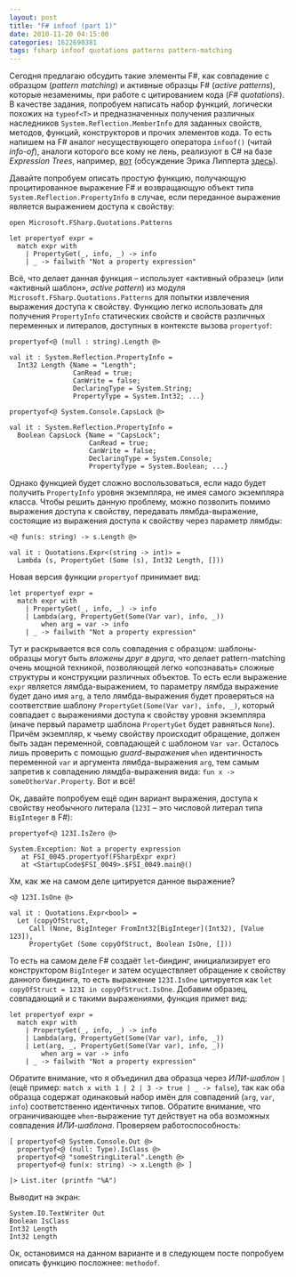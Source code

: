 ```yaml
---
layout: post
title: "F# infoof (part 1)"
date: 2010-11-20 04:15:00
categories: 1622690381
tags: fsharp infoof quotations patterns pattern-matching
---
```

Сегодня предлагаю обсудить такие элементы F#, как совпадение с образцом (*pattern matching*) и активные образцы F# (*active patterns*), которые незаменимы, при работе с цитированием кода (*F# quotations*). В качестве задания, попробуем написать набор функций, логически похожих на `typeof<T>` и предназначенных получения различных наследников `System.Reflection.MemberInfo` для заданных свойств, методов, функций, конструкторов и прочих элементов кода. То есть напишем на F# аналог несуществующего оператора `infoof()` (читай *info-of*), аналоги которого все кому не лень, реализуют в C# на базе *Expression Trees*, например, [вот](http://codebetter.com/blogs/patricksmacchia/archive/2010/06/28/elegant-infoof-operators-in-c-read-info-of.aspx) (обсуждение Эрика Липперта [здесь](http://blogs.msdn.com/b/ericlippert/archive/2009/05/21/in-foof-we-trust-a-dialogue.aspx)).

Давайте попробуем описать простую функцию, получающую процитированное выражение F# и возвращающую объект типа `System.Reflection.PropertyInfo` в случае, если переданное выражение является выражением доступа к свойству:

```f#
open Microsoft.FSharp.Quotations.Patterns

let propertyof expr =
  match expr with
    | PropertyGet(_, info, _) -> info
    | _ -> failwith "Not a property expression"
```

Всё, что делает данная функция – использует «активный образец» (или «активный шаблон», *active pattern*) из модуля `Microsoft.FSharp.Quotations.Patterns` для попытки извлечения выражения доступа к свойству. Функцию легко использовать для получения `PropertyInfo` статических свойств и свойств различных переменных и литералов, доступных в контексте вызова `propertyof`:

```f#
propertyof<@ (null : string).Length @>

val it : System.Reflection.PropertyInfo =
  Int32 Length {Name = "Length";
                CanRead = true;
                CanWrite = false;
                DeclaringType = System.String;
                PropertyType = System.Int32; ...}

propertyof<@ System.Console.CapsLock @>

val it : System.Reflection.PropertyInfo =
  Boolean CapsLock {Name = "CapsLock";
                    CanRead = true;
                    CanWrite = false;
                    DeclaringType = System.Console;
                    PropertyType = System.Boolean; ...}
```

Однако функцией будет сложно воспользоваться, если надо будет получить `PropertyInfo` уровня экземпляра, не имея самого экземпляра класса. Чтобы решить данную проблему, можно позволить помимо выражения доступа к свойству, передавать лямбда-выражение, состоящие из выражения доступа к свойству через параметр лямбды:

```f#
<@ fun(s: string) -> s.Length @>

val it : Quotations.Expr<(string -> int)> =
  Lambda (s, PropertyGet (Some (s), Int32 Length, []))
```

Новая версия функции `propertyof` принимает вид:

```f#
let propertyof expr =
  match expr with
    | PropertyGet(_, info, _) -> info
    | Lambda(arg, PropertyGet(Some(Var var), info, _))
        when arg = var -> info
    | _ -> failwith "Not a property expression"
```

Тут и раскрывается вся соль совпадения с образцом: шаблоны-образцы могут быть *вложены друг в друга*, что делает pattern-matching очень мощной техникой, позволяющей легко «опознавать» сложные структуры и конструкции различных объектов. То есть если выражение `expr` является лямбда-выражением, то параметру лямбда выражение будет дано имя `arg`, а тело лямбда-выражения будет проверяться на соответствие шаблону `PropertyGet(Some(Var var), info, _)`, который совпадает с выражениями доступа к свойству уровня экземпляра (иначе первый параметр шаблона `PropertyGet` будет равняться `None`). Причём экземпляр, к чьему свойству происходит обращение, должен быть задан переменной, совпадающей с шаблоном `Var var`. Осталось лишь проверить с помощью *guard-выражения* `when` идентичность переменной `var` и аргумента лямбда-выражения `arg`, тем самым запретив к совпадению лямдба-выражения вида: `fun x -> someOtherVar.Property`. Вот и всё!

Ок, давайте попробуем ещё один вариант выражения, доступа к свойству необычного литерала (`123I` – это числовой литерал типа `BigInteger` в F#):

```f#
propertyof<@ 123I.IsZero @>

System.Exception: Not a property expression
   at FSI_0045.propertyof(FSharpExpr expr)
   at <StartupCode$FSI_0049>.$FSI_0049.main@()
```

Хм, как же на самом деле цитируется данное выражение?

```f#
<@ 123I.IsOne @>

val it : Quotations.Expr<bool> =
  Let (copyOfStruct,
     Call (None, BigInteger FromInt32[BigInteger](Int32), [Value 123]),
     PropertyGet (Some copyOfStruct, Boolean IsOne, []))
```

То есть на самом деле F# создаёт `let`-биндинг, инициализирует его конструктором `BigInteger` и затем осуществляет обращение к свойству данного биндинга, то есть выражение `123I.IsOne` цитируется как `let copyOfStruct = 123I in copyOfStruct.IsOne`. Добавим образец, совпадающий и с такими выражениями, функция примет вид:

```f#
let propertyof expr =
  match expr with
    | PropertyGet(_, info, _) -> info
    | Lambda(arg, PropertyGet(Some(Var var), info, _))
    | Let(arg, _, PropertyGet(Some(Var var), info, _))
        when arg = var -> info
    | _ -> failwith "Not a property expression"
```

Обратите внимание, что я объединил два образца через *ИЛИ-шаблон* `|` (ещё пример: `match x with 1 | 2 | 3 -> true | _ -> false`), так как оба образца содержат одинаковый набор имён для совпадений (`arg`, `var`, `info`) соответственно идентичных типов. Обратите внимание, что ограничивающее `when`-выражение тут действует на оба возможных совпадения *ИЛИ-шаблона*. Проверяем работоспособность:

```f#
[ propertyof<@ System.Console.Out @>
  propertyof<@ (null: Type).IsClass @>
  propertyof<@ "someStringLiteral".Length @>
  propertyof<@ fun(x: string) -> x.Length @> ]

|> List.iter (printfn "%A")
```

Выводит на экран:

    System.IO.TextWriter Out
    Boolean IsClass
    Int32 Length
    Int32 Length

Ок, остановимся на данном варианте и в следующем посте попробуем описать функцию посложнее: `methodof`.
